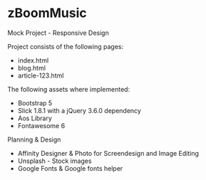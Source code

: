 # zBoomMusic
Mock Project - Responsive Design

Project consists of the following pages:
  - index.html
  - blog.html
  - article-123.html

The following assets where implemented:
  - Bootstrap 5
  - Slick 1.8.1 with a jQuery 3.6.0 dependency
  - Aos Library
  - Fontawesome 6

Planning & Design
  - Affinity Designer & Photo for Screendesign and Image Editing
  - Unsplash - Stock images
  - Google Fonts & Google fonts helper 
